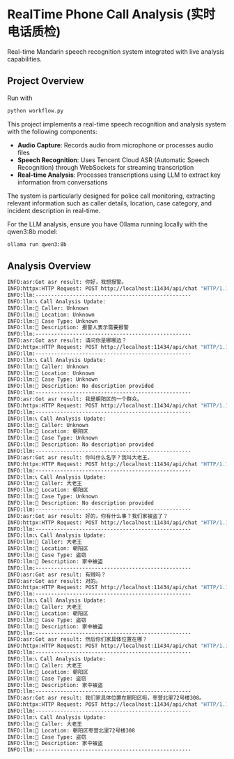 # RealTime Phone Call Analysis (实时电话质检)

Real-time Mandarin speech recognition system integrated with live analysis capabilities.

## Project Overview

Run with
```bash
python workflow.py
```

This project implements a real-time speech recognition and analysis system with the following components:

- **Audio Capture**: Records audio from microphone or processes audio files
- **Speech Recognition**: Uses Tencent Cloud ASR (Automatic Speech Recognition) through WebSockets for streaming transcription
- **Real-time Analysis**: Processes transcriptions using LLM to extract key information from conversations

The system is particularly designed for police call monitoring, extracting relevant information such as caller details, location, case category, and incident description in real-time.

For the LLM analysis, ensure you have Ollama running locally with the qwen3:8b model:

```bash
ollama run qwen3:8b
``` 

## Analysis Overview
```bash
INFO:asr:Got asr result: 你好，我想报警。
INFO:httpx:HTTP Request: POST http://localhost:11434/api/chat "HTTP/1.1 200 OK"
INFO:llm:--------------------------------------------------
INFO:llm:📞 Call Analysis Update:
INFO:llm:👤 Caller: Unknown
INFO:llm:📍 Location: Unknown
INFO:llm:🔖 Case Type: Unknown
INFO:llm:📝 Description: 报警人表示需要报警
INFO:llm:--------------------------------------------------
INFO:asr:Got asr result: 请问你是哪哪边？
INFO:httpx:HTTP Request: POST http://localhost:11434/api/chat "HTTP/1.1 200 OK"
INFO:llm:--------------------------------------------------
INFO:llm:📞 Call Analysis Update:
INFO:llm:👤 Caller: Unknown
INFO:llm:📍 Location: Unknown
INFO:llm:🔖 Case Type: Unknown
INFO:llm:📝 Description: No description provided
INFO:llm:--------------------------------------------------
INFO:asr:Got asr result: 我是朝阳区的一个群众。
INFO:httpx:HTTP Request: POST http://localhost:11434/api/chat "HTTP/1.1 200 OK"
INFO:llm:--------------------------------------------------
INFO:llm:📞 Call Analysis Update:
INFO:llm:👤 Caller: Unknown
INFO:llm:📍 Location: 朝阳区
INFO:llm:🔖 Case Type: Unknown
INFO:llm:📝 Description: No description provided
INFO:llm:--------------------------------------------------
INFO:asr:Got asr result: 你叫什么名字？我叫大老王。
INFO:httpx:HTTP Request: POST http://localhost:11434/api/chat "HTTP/1.1 200 OK"
INFO:llm:--------------------------------------------------
INFO:llm:📞 Call Analysis Update:
INFO:llm:👤 Caller: 大老王
INFO:llm:📍 Location: 朝阳区
INFO:llm:🔖 Case Type: Unknown
INFO:llm:📝 Description: No description provided
INFO:llm:--------------------------------------------------
INFO:asr:Got asr result: 好的，你有什么事？我们家被盗了？
INFO:httpx:HTTP Request: POST http://localhost:11434/api/chat "HTTP/1.1 200 OK"
INFO:llm:--------------------------------------------------
INFO:llm:📞 Call Analysis Update:
INFO:llm:👤 Caller: 大老王
INFO:llm:📍 Location: 朝阳区
INFO:llm:🔖 Case Type: 盗窃
INFO:llm:📝 Description: 家中被盗
INFO:llm:--------------------------------------------------
INFO:asr:Got asr result: 有贼吗？
INFO:asr:Got asr result: 对的。
INFO:httpx:HTTP Request: POST http://localhost:11434/api/chat "HTTP/1.1 200 OK"
INFO:llm:--------------------------------------------------
INFO:llm:📞 Call Analysis Update:
INFO:llm:👤 Caller: 大老王
INFO:llm:📍 Location: 朝阳区
INFO:llm:🔖 Case Type: 盗窃
INFO:llm:📝 Description: 家中被盗
INFO:llm:--------------------------------------------------
INFO:asr:Got asr result: 然后你们家具体位置在哪？
INFO:httpx:HTTP Request: POST http://localhost:11434/api/chat "HTTP/1.1 200 OK"
INFO:llm:--------------------------------------------------
INFO:llm:📞 Call Analysis Update:
INFO:llm:👤 Caller: 大老王
INFO:llm:📍 Location: 朝阳区
INFO:llm:🔖 Case Type: 盗窃
INFO:llm:📝 Description: 家中被盗
INFO:llm:--------------------------------------------------
INFO:asr:Got asr result: 我们家具体位置在朝阳区呃，枣营北里72号楼308。
INFO:httpx:HTTP Request: POST http://localhost:11434/api/chat "HTTP/1.1 200 OK"
INFO:llm:--------------------------------------------------
INFO:llm:📞 Call Analysis Update:
INFO:llm:👤 Caller: 大老王
INFO:llm:📍 Location: 朝阳区枣营北里72号楼308
INFO:llm:🔖 Case Type: 盗窃
INFO:llm:📝 Description: 家中被盗
INFO:llm:--------------------------------------------------
```